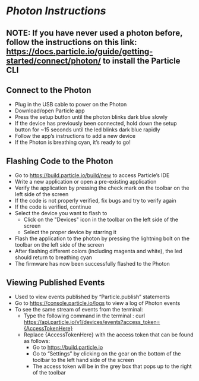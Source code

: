 # *Photon Instructions*  
## NOTE: If you have never used a photon before, follow the instructions on this link: https://docs.particle.io/guide/getting-started/connect/photon/ to install the Particle CLI 

## Connect to the Photon

*	Plug in the USB cable to power on the Photon
*	Download/open Particle app
*	Press the setup button until the photon blinks dark blue slowly
*	If the device has previously been connected, hold down the setup button for ~15 seconds until the led blinks dark blue rapidly
*	Follow the app’s instructions to add a new device 
*	If the Photon is breathing cyan, it’s ready to go!

## Flashing Code to the Photon

*	Go to https://build.particle.io/build/new to access Particle’s IDE
*	Write a new application or open a pre-existing application
*	Verify the application by pressing the check mark on the toolbar on the left side of the screen 
  *	If the code is not properly verified, fix bugs and try to verify again
  *	If the code is verified, continue
* Select the device you want to flash to
  * Click on the "Devices" icon in the toolbar on the left side of the screen
  * Select the proper device by starring it
*	Flash the application to the photon by pressing the lightning bolt on the toolbar on the left side of the screen
*	After flashing different colors (including magenta and white), the led should return to breathing cyan 
*	The firmware has now been successfully flashed to the Photon  

## Viewing Published Events 

*	Used to view events published by “Particle.publish” statements
*	Go to https://console.particle.io/logs to view a log of Photon events
*	To see the same stream of events from the terminal:
    *	Type the following command in the terminal : curl https://api.particle.io/v1/devices/events?access_token={AccessTokenHere}
    *	Replace {AccessTokenHere} with the access token that can be found as follows:
        *	Go to https://build.particle.io
        *	Go to “Settings” by clicking on the gear on the bottom of the toolbar to the left hand side of the screen
        *	The access token will be in the grey box that pops up to the right of the toolbar 
